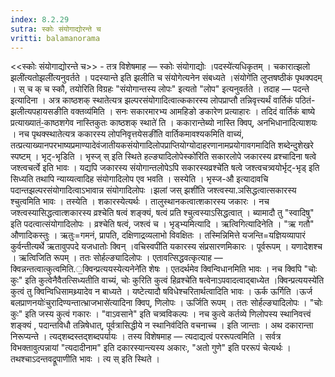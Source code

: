```yaml
---
index: 8.2.29
sutra: स्कोः संयोगाद्योरन्ते च
vritti: balamanorama
---
```


<<स्कोः संयोगाद्योरन्ते च>> - तत्र विशेषमाह — स्कोः संयोगाद्योः ।पदस्ये॑त्यधिकृतम् । चकारात्झलो झली॑त्यतोझली॑त्यनुवर्तते । पदस्यान्ते इति झलीति च संयोगेत्यनेन संबध्यते ।संयोगे॑ति लुप्तषष्ठीकं पृथक्पदम् । स् च क् च स्कौ, तयोरिति विग्रहः "संयोगान्तस्य लोपः" इत्यतो "लोप" इत्यनुवर्तते । तदाह — पदन्ते इत्यादिना । अत्र काष्ठशक् स्थातेत्यत्र झल्परसंयोगादित्वात्ककारस्य लोपप्राप्तौ तन्निवृत्त्यर्थं वार्तिकं पठितं-झलीत्यपहायसङीति वक्तव्य॑मिति । सनः सकारमारभ्य आमहिङो ङकारेण प्रत्याहारः । तदिदं वार्तिकं बाष्ये प्रत्याख्यातं-॒काष्ठशगेव नास्तिकुतः काष्ठशक् स्थाते॑ ति । ककारान्तेब्यो नास्ति क्विप्, अनभिधानादित्याशयः । नच पृथक्स्थातेत्यत्र ककारस्य लोपनिवृत्तयेसङी॑ति वार्तिकमावश्यकमिति वाच्यं, तत्प्रत्याख्यानपरभाष्यप्रमाण्यादेवंजातीयकसंयोगादिलोपप्राप्तियोग्योदाहरणानामप्रयोगावगमादिति शब्देन्दुशेखरे स्पष्टम् । भृट्-भृडिति । भृस्ज् स् इति स्थिते हल्ङ्यादिलोपेस्को॑रिति सकारलोपे जकारस्य व्रश्चादिना षत्वे जश्त्वचर्त्वे इति भावः । यद्यपि जकारस्य संयोगान्तलोपेऽपि सकारस्यव्रश्चे॑ति षत्वे जश्त्वचत्र्वयोर्भृट्-भृड् इति सिध्यति तथापि न्याय्यत्वादिह संयोगादिलोप एव भवति । सस्येति । भृस्ज-औ इत्यादावचि पदान्तझल्परसंयोगादित्वाऽभावान्न संयोगादिलोपः ।झलां जस् झशी॑ति जश्त्वस्या.ञसिद्धत्वात्सकारस्य श्चुत्वमिति भावः । तस्येति । शकारस्येत्यर्थः । तालुस्थानकत्वात्शकारस्य जकारः । नच जश्त्वस्यासिद्धत्वात्शकारस्य व्रश्चेति षत्वं शङ्क्यं, षत्वं प्रति श्चुत्वस्याऽसिद्धत्वात् । ब्यामादौ तु "स्वादिषु" इति पदत्वात्संयोगादिलोपः । व्रश्चेति षत्वं, जश्त्वं च । भृड्भ्यमित्यादि । ऋत्विगित्यादिनेति । "ऋ गतौ" औणादिकस्तुः । ऋतुः=गमनं, प्रापति, दक्षिणाद्रव्यलाभो विवक्षितः । तस्मिन्निमित्ते यजन्ति=यज्ञियव्यापारं कुर्वन्तीत्यर्थे ऋतावुपपदे यजधातोः क्विन् ।वचिस्वपी॑ति यकारस्य संप्रसारणमिकारः । पूर्वरूपम् । यणादेशश्च । ऋत्विजिति रूपम् । ततः सोर्हल्ङ्यादिलोपः । एतावत्सिद्धवत्कृत्याह — क्विन्नन्तत्वात्कुत्वमिति.॒क्विन्प्रत्ययस्येत्यनेने॑ति शेषः । एतदर्थमेव क्विन्विधानमिति भावः । नच क्विपि "चोः कुः" इति कुत्वेनैवैतत्सिध्यतीति वाच्यं, चोः कुरिति कुत्वं हिव्रश्चे॑ति षत्वेनाऽपवादत्वाद्बाध्येत ।क्विन्प्रत्ययस्ये॑ति कुत्वं तु क्विन्विधिसामथ्र्यादेव न बाध्यते । यष्टेत्यादौ षविधेश्चरितार्थत्वादिति भावः । ऊर्क ऊर्गिति ।ऊर्ज बलप्राणनयोः॑चुरादिण्यन्तात्भ्राजभासे॑त्यादिना क्विप्, णिलोपः । ऊर्जिति रूपम् । ततः सोर्हल्ङ्यादिलोपः । "चोः कुः" इति जस्य कुत्वं गकारः । "वाऽवसाने" इति चत्र्वविकल्पः । नच कुत्वे कर्तव्ये णिलोपस्य स्थानिवत्त्वं शङ्क्यं , पदान्तविधौ तन्निषेधात्, पूर्वत्रासिद्धीये न स्थानिव॑दिति वचनाच्च । इति जान्ताः । अथ दकारान्ता निरूप्यन्ते । त्यद्शब्दस्तद्शब्दपर्यायः । तस्य विशेषमाह — त्यदाद्यत्वं पररूपत्वमिति । सर्वत्र विभक्तावुत्पन्नायां "त्यदादीनाम" इति दकारस्यान्त्यस्य अकारः, "अतो गुणे" इति पररूपं चेत्यर्थः । तथश्चाऽदन्तवद्रूपाणीति भावः । त्य स् इति स्थिते ।